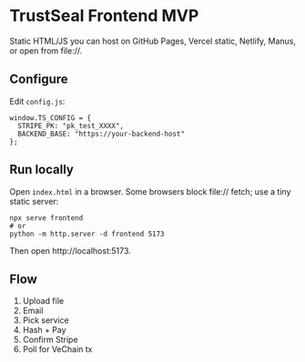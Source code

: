 # TrustSeal Frontend MVP

Static HTML/JS you can host on GitHub Pages, Vercel static, Netlify, Manus, or open from file://.

## Configure
Edit `config.js`:
```
window.TS_CONFIG = {
  STRIPE_PK: "pk_test_XXXX",
  BACKEND_BASE: "https://your-backend-host"
};
```

## Run locally
Open `index.html` in a browser. Some browsers block file:// fetch; use a tiny static server:

```
npx serve frontend
# or
python -m http.server -d frontend 5173
```

Then open http://localhost:5173.

## Flow
1. Upload file
2. Email
3. Pick service
4. Hash + Pay
5. Confirm Stripe
6. Poll for VeChain tx
